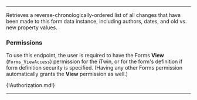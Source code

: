 ---

Retrieves a reverse-chronologically-ordered list of all changes that have been made to this form data instance, including authors, dates, and old vs. new property values.

### Permissions

To use this endpoint, the user is required to have the Forms **View** (`Forms_ViewAccess`) permission for the iTwin, or for the form's definition if form definition security is specified. (Having any other Forms permission automatically grants the **View** permission as well.)

{!Authorization.md!}

---